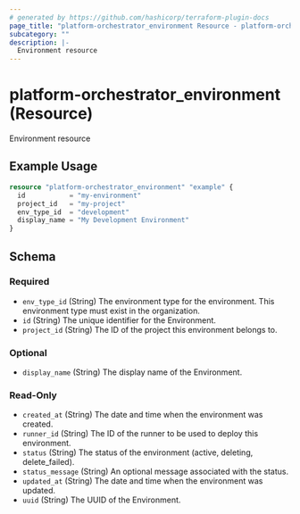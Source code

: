```yaml
---
# generated by https://github.com/hashicorp/terraform-plugin-docs
page_title: "platform-orchestrator_environment Resource - platform-orchestrator"
subcategory: ""
description: |-
  Environment resource
---
```


# platform-orchestrator_environment (Resource)

Environment resource

## Example Usage

```terraform
resource "platform-orchestrator_environment" "example" {
  id           = "my-environment"
  project_id   = "my-project"
  env_type_id  = "development"
  display_name = "My Development Environment"
}
```

<!-- schema generated by tfplugindocs -->
## Schema

### Required

- `env_type_id` (String) The environment type for the environment. This environment type must exist in the organization.
- `id` (String) The unique identifier for the Environment.
- `project_id` (String) The ID of the project this environment belongs to.

### Optional

- `display_name` (String) The display name of the Environment.

### Read-Only

- `created_at` (String) The date and time when the environment was created.
- `runner_id` (String) The ID of the runner to be used to deploy this environment.
- `status` (String) The status of the environment (active, deleting, delete_failed).
- `status_message` (String) An optional message associated with the status.
- `updated_at` (String) The date and time when the environment was updated.
- `uuid` (String) The UUID of the Environment.
